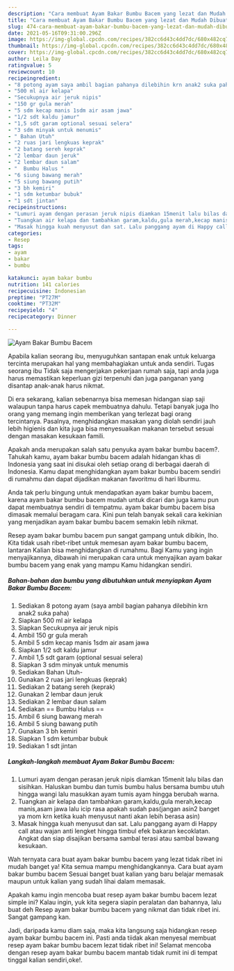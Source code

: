 ```yaml
---
description: "Cara membuat Ayam Bakar Bumbu Bacem yang lezat dan Mudah Dibuat"
title: "Cara membuat Ayam Bakar Bumbu Bacem yang lezat dan Mudah Dibuat"
slug: 474-cara-membuat-ayam-bakar-bumbu-bacem-yang-lezat-dan-mudah-dibuat
date: 2021-05-16T09:31:00.296Z
image: https://img-global.cpcdn.com/recipes/382cc6d43c4dd7dc/680x482cq70/ayam-bakar-bumbu-bacem-foto-resep-utama.jpg
thumbnail: https://img-global.cpcdn.com/recipes/382cc6d43c4dd7dc/680x482cq70/ayam-bakar-bumbu-bacem-foto-resep-utama.jpg
cover: https://img-global.cpcdn.com/recipes/382cc6d43c4dd7dc/680x482cq70/ayam-bakar-bumbu-bacem-foto-resep-utama.jpg
author: Leila Day
ratingvalue: 5
reviewcount: 10
recipeingredient:
- "8 potong ayam saya ambil bagian pahanya dilebihin krn anak2 suka paha"
- "500 ml air kelapa"
- "Secukupnya air jeruk nipis"
- "150 gr gula merah"
- "5 sdm kecap manis 1sdm air asam jawa"
- "1/2 sdt kaldu jamur"
- "1,5 sdt garam optional sesuai selera"
- "3 sdm minyak untuk menumis"
- " Bahan Utuh"
- "2 ruas jari lengkuas keprak"
- "2 batang sereh keprak"
- "2 lembar daun jeruk"
- "2 lembar daun salam"
- "  Bumbu Halus "
- "6 siung bawang merah"
- "5 siung bawang putih"
- "3 bh kemiri"
- "1 sdm ketumbar bubuk"
- "1 sdt jintan"
recipeinstructions:
- "Lumuri ayam dengan perasan jeruk nipis diamkan 15menit lalu bilas dan sisihkan. Haluskan bumbu dan tumis bumbu halus bersama bumbu utuh hingga wangi lalu masukkan ayam tumis ayam hingga berubah warna."
- "Tuangkan air kelapa dan tambahkan garam,kaldu,gula merah,kecap manis,asam jawa lalu icip rasa apakah sudah pas(jangan asin2 banget ya mom krn ketika kuah menyusut nanti akan lebih berasa asin)"
- "Masak hingga kuah menyusut dan sat. Lalu panggang ayam di Happy call atau wajan anti lengket hingga timbul efek bakaran kecoklatan. Angkat dan siap disajikan bersama sambal terasi atau sambal bawang kesukaan."
categories:
- Resep
tags:
- ayam
- bakar
- bumbu

katakunci: ayam bakar bumbu 
nutrition: 141 calories
recipecuisine: Indonesian
preptime: "PT27M"
cooktime: "PT32M"
recipeyield: "4"
recipecategory: Dinner

---
```



![Ayam Bakar Bumbu Bacem](https://img-global.cpcdn.com/recipes/382cc6d43c4dd7dc/680x482cq70/ayam-bakar-bumbu-bacem-foto-resep-utama.jpg)

Apabila kalian seorang ibu, menyuguhkan santapan enak untuk keluarga tercinta merupakan hal yang membahagiakan untuk anda sendiri. Tugas seorang ibu Tidak saja mengerjakan pekerjaan rumah saja, tapi anda juga harus memastikan keperluan gizi terpenuhi dan juga panganan yang disantap anak-anak harus nikmat.

Di era  sekarang, kalian sebenarnya bisa memesan hidangan siap saji walaupun tanpa harus capek membuatnya dahulu. Tetapi banyak juga lho orang yang memang ingin memberikan yang terlezat bagi orang tercintanya. Pasalnya, menghidangkan masakan yang diolah sendiri jauh lebih higienis dan kita juga bisa menyesuaikan makanan tersebut sesuai dengan masakan kesukaan famili. 



Apakah anda merupakan salah satu penyuka ayam bakar bumbu bacem?. Tahukah kamu, ayam bakar bumbu bacem adalah hidangan khas di Indonesia yang saat ini disukai oleh setiap orang di berbagai daerah di Indonesia. Kamu dapat menghidangkan ayam bakar bumbu bacem sendiri di rumahmu dan dapat dijadikan makanan favoritmu di hari liburmu.

Anda tak perlu bingung untuk mendapatkan ayam bakar bumbu bacem, karena ayam bakar bumbu bacem mudah untuk dicari dan juga kamu pun dapat membuatnya sendiri di tempatmu. ayam bakar bumbu bacem bisa dimasak memalui beragam cara. Kini pun telah banyak sekali cara kekinian yang menjadikan ayam bakar bumbu bacem semakin lebih nikmat.

Resep ayam bakar bumbu bacem pun sangat gampang untuk dibikin, lho. Kita tidak usah ribet-ribet untuk memesan ayam bakar bumbu bacem, lantaran Kalian bisa menghidangkan di rumahmu. Bagi Kamu yang ingin menyajikannya, dibawah ini merupakan cara untuk menyajikan ayam bakar bumbu bacem yang enak yang mampu Kamu hidangkan sendiri.

<!--inarticleads1-->

##### Bahan-bahan dan bumbu yang dibutuhkan untuk menyiapkan Ayam Bakar Bumbu Bacem:

1. Sediakan 8 potong ayam (saya ambil bagian pahanya dilebihin krn anak2 suka paha)
1. Siapkan 500 ml air kelapa
1. Siapkan Secukupnya air jeruk nipis
1. Ambil 150 gr gula merah
1. Ambil 5 sdm kecap manis 1sdm air asam jawa
1. Siapkan 1/2 sdt kaldu jamur
1. Ambil 1,5 sdt garam (optional sesuai selera)
1. Siapkan 3 sdm minyak untuk menumis
1. Sediakan  Bahan Utuh-
1. Gunakan 2 ruas jari lengkuas (keprak)
1. Sediakan 2 batang sereh (keprak)
1. Gunakan 2 lembar daun jeruk
1. Sediakan 2 lembar daun salam
1. Sediakan  == Bumbu Halus ==
1. Ambil 6 siung bawang merah
1. Ambil 5 siung bawang putih
1. Gunakan 3 bh kemiri
1. Siapkan 1 sdm ketumbar bubuk
1. Sediakan 1 sdt jintan




<!--inarticleads2-->

##### Langkah-langkah membuat Ayam Bakar Bumbu Bacem:

1. Lumuri ayam dengan perasan jeruk nipis diamkan 15menit lalu bilas dan sisihkan. Haluskan bumbu dan tumis bumbu halus bersama bumbu utuh hingga wangi lalu masukkan ayam tumis ayam hingga berubah warna.
1. Tuangkan air kelapa dan tambahkan garam,kaldu,gula merah,kecap manis,asam jawa lalu icip rasa apakah sudah pas(jangan asin2 banget ya mom krn ketika kuah menyusut nanti akan lebih berasa asin)
1. Masak hingga kuah menyusut dan sat. Lalu panggang ayam di Happy call atau wajan anti lengket hingga timbul efek bakaran kecoklatan. Angkat dan siap disajikan bersama sambal terasi atau sambal bawang kesukaan.




Wah ternyata cara buat ayam bakar bumbu bacem yang lezat tidak ribet ini mudah banget ya! Kita semua mampu menghidangkannya. Cara buat ayam bakar bumbu bacem Sesuai banget buat kalian yang baru belajar memasak maupun untuk kalian yang sudah lihai dalam memasak.

Apakah kamu ingin mencoba buat resep ayam bakar bumbu bacem lezat simple ini? Kalau ingin, yuk kita segera siapin peralatan dan bahannya, lalu buat deh Resep ayam bakar bumbu bacem yang nikmat dan tidak ribet ini. Sangat gampang kan. 

Jadi, daripada kamu diam saja, maka kita langsung saja hidangkan resep ayam bakar bumbu bacem ini. Pasti anda tiidak akan menyesal membuat resep ayam bakar bumbu bacem lezat tidak ribet ini! Selamat mencoba dengan resep ayam bakar bumbu bacem mantab tidak rumit ini di tempat tinggal kalian sendiri,oke!.

